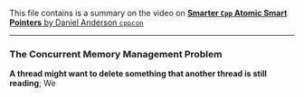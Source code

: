 This file contains is a summary on the video on [**Smarter `Cpp` Atomic Smart Pointers** by Daniel Anderson `cppcon`](https://www.youtube.com/watch?v=OS7Asaa6zmY)

---

### The Concurrent Memory Management Problem

**A thread might want to delete something that another thread is still reading**; We 
